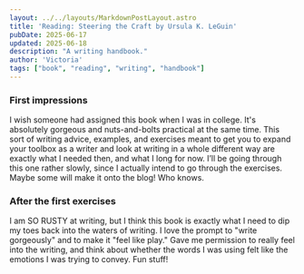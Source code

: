 ```yaml
---
layout: ../../layouts/MarkdownPostLayout.astro
title: 'Reading: Steering the Craft by Ursula K. LeGuin'
pubDate: 2025-06-17
updated: 2025-06-18
description: "A writing handbook."
author: 'Victoria'
tags: ["book", "reading", "writing", "handbook"]
---
```

### First impressions

I wish someone had assigned this book when I was in college. It's absolutely gorgeous and nuts-and-bolts practical at the same time. This sort of writing advice, examples, and exercises meant to get you to expand your toolbox as a writer and look at writing in a whole different way are exactly what I needed then, and what I long for now. I’ll be going through this one rather slowly, since I actually intend to go through the exercises. Maybe some will make it onto the blog! Who knows.

### After the first exercises

I am SO RUSTY at writing, but I think this book is exactly what I need to dip my toes back into the waters of writing. I love the prompt to "write gorgeously" and to make it "feel like play." Gave me permission to really feel into the writing, and think about whether the words I was using felt like the emotions I was trying to convey. Fun stuff!
